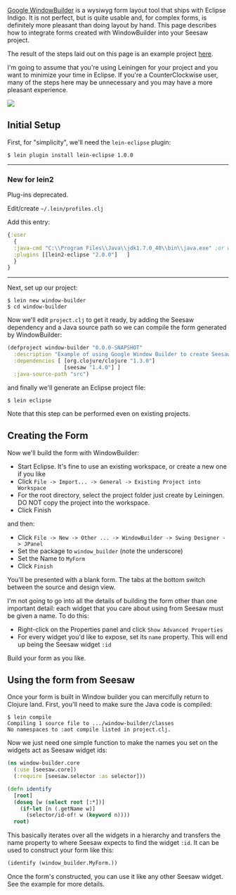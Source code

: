 [Google WindowBuilder](http://www.eclipse.org/windowbuilder/) is a wysiwyg form layout tool that ships with Eclipse Indigo. It is not perfect, but is quite usable and, for complex forms, is definitely more pleasant than doing layout by hand. This page describes how to integrate forms created with WindowBuilder into your Seesaw project.

The result of the steps laid out on this page is an example project [here](https://github.com/daveray/seesaw/tree/develop/examples/window-builder).

I'm going to assume that you're using Leiningen for your project and you want to minimize your time in Eclipse. If you're a CounterClockwise user, many of the steps here may be unnecessary and you may have a more pleasant experience.

<img src="https://github.com/downloads/daveray/seesaw/window-builder.png"/>

## Initial Setup
First, for "simplicity", we'll need the `lein-eclipse` plugin:

    $ lein plugin install lein-eclipse 1.0.0

***

### New for lein2
Plug-ins deprecated.

Edit/create `~/.lein/profiles.clj`

Add this entry:

```clj
{:user
  {
  :java-cmd "C:\\Program Files\\Java\\jdk1.7.0_40\\bin\\java.exe" ;or whatever your path is
  :plugins [[lein2-eclipse "2.0.0"]   ]
  }
}
```
***

Next, set up our project:

    $ lein new window-builder
    $ cd window-builder

Now we'll edit `project.clj` to get it ready, by adding the Seesaw dependency and a Java source path so we can compile the form generated by WindowBuilder:

```clj
(defproject window-builder "0.0.0-SNAPSHOT"
  :description "Example of using Google Window Builder to create Seesaw forms"
  :dependencies [ [org.clojure/clojure "1.3.0"]
                  [seesaw "1.4.0"] ] 
  :java-source-path "src")
```

and finally we'll generate an Eclipse project file:

    $ lein eclipse

Note that this step can be performed even on existing projects.

## Creating the Form
Now we'll build the form with WindowBuilder:

* Start Eclipse. It's fine to use an existing workspace, or create a new one if you like
* Click `File -> Import... -> General -> Existing Project into Workspace`
* For the root directory, select the project folder just create by Leiningen. DO NOT copy the project into the workspace.
* Click Finish

and then:

* Click `File -> New -> Other ... -> WindowBuilder -> Swing Designer -> JPanel`
* Set the package to `window_builder` (note the underscore)
* Set the Name to `MyForm`
* Click `Finish`

You'll be presented with a blank form. The tabs at the bottom switch between the source and design view.

I'm not going to go into all the details of building the form other than one important detail: each widget that you care about using from Seesaw must be given a name. To do this:

* Right-click on the Properties panel and click `Show Advanced Properties`
* For every widget you'd like to expose, set its `name` property. This will end up being the Seesaw widget `:id`

Build your form as you like.

## Using the form from Seesaw
Once your form is built in Window builder you can mercifully return to Clojure land. First, you'll need to make sure the Java code is compiled:

    $ lein compile
    Compiling 1 source file to .../window-builder/classes
    No namespaces to :aot compile listed in project.clj.

Now we just need one simple function to make the names you set on the widgets act as Seesaw widget ids:

```clj
(ns window-builder.core
  (:use [seesaw.core])
  (:require [seesaw.selector :as selector]))

(defn identify
  [root]
  (doseq [w (select root [:*])]
    (if-let [n (.getName w)]
      (selector/id-of! w (keyword n))))
  root)
```

This basically iterates over all the widgets in a hierarchy and transfers the name property to where Seesaw expects to find the widget `:id`. It can be used to construct your form like this:

```clj
(identify (window_builder.MyForm.))
```

Once the form's constructed, you can use it like any other Seesaw widget. See the example for more details.

